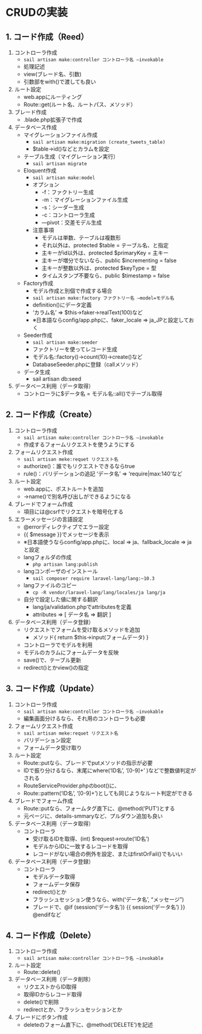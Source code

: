 # CRUDの実装
## 1. コード作成（Reed）
1. コントローラ作成
    * `sail artisan make:controller コントローラ名 —invokable`
    * 処理記述
    * view(ブレード名、引数)
    * 引数部をwith()で渡しても良い
2. ルート設定
    * web.appにルーティング
    * Route::get(ルート名、ルートパス、メソッド）
3. ブレード作成
    * .blade.php拡張子で作成
4. データベース作成
    * マイグレーションファイル作成
        * `sail artisan make:migration (create_tweets_table)`
        * $table->id()などとカラムを設定
    * テーブル生成（マイグレーション実行）
        * `sail artisan migrate`
    * Eloquent作成
        * `sail artisan make:model`
        * オプション
            * -f：ファクトリー生成
            * -m：マイグレーションファイル生成
            * -s：シーダー生成
            * -c：コントローラ生成
            * —pivot：交差モデル生成
        * 注意事項
            * モデルは単数、テーブルは複数形
            * それ以外は、protected $table = テーブル名、と指定
            * 主キーがid以外は、protected $primaryKey = 主キー
            * 主キーが増分でないなら、public $incrementing = false
            * 主キーが整数以外は、protected $keyType = 型
            * タイムスタンプ不要なら、public $timestamp = false
    * Factory作成
        * モデル作成と別個で作成する場合
        * `sail artisan make:factory ファクトリー名 —model=モデル名`
        * definition()にデータ定義
        * ‘カラム名’ => $this->faker->realText(100)など
        * ※日本語ならconfig/app.phpに、faker_locale => ja_JPと設定しておく
    * Seeder作成
        * `sail artisan make:seeder`
        * ファクトリーを使ってレコード生成
        * モデル名::factory()->count(10)->create()など
        * DatabaseSeeder.phpに登録（callメソッド）
    * データ生成
        * sail artisan db:seed
5. データベース利用（データ取得）
    * コントローラに$データ名 = モデル名::all()でテーブル取得
## 2. コード作成（Create）
1. コントローラ作成
    * `sail artisan make:controller コントローラ名 —invokable`
    * 作成するフォームリクエストを使うようにする
2. フォームリクエスト作成
    * `sail artisan meke:requet リクエスト名`
    * authorize()：誰でもリクエストできるならtrue
    * rule()：バリデーションの追記 ‘データ名’ => ‘require|max:140’など
3. ルート設定
    * web.appに、ポストルートを追加
    * ->name()で別名呼び出しができるようになる
4. ブレードでフォーム作成
    * 項目には@csrfでリクエストを暗号化する
5. エラーメッセージの言語設定
    * @errorディレクティブでエラー設定
    * {{ $message }}でメッセージを表示
    * ※日本語使うならconfig/app.phpに、local => ja、fallback_locale => jaと設定
    * langフォルダの作成
        * `php artisan lang:publish`
    * langコンポーザのインストール
        * `sail composer require laravel-lang/lang:~10.3`
    * langファイルのコピー
        * `cp -R vendor/laravel-lang/lang/locales/ja lang/ja`
    * 自分で設定した値に関する翻訳
        * lang/ja/validation.phpでattributesを定義
        * attributes => [ データ名 => 翻訳 ]
6. データベース利用（データ登録）
    * リクエストでフォームを受け取るメソッドを追加
        * メソッド{ return $this->input(フォームデータ) }
    * コントローラでモデルを利用
    * モデルのカラムにフォームデータを反映
    * save()で、テーブル更新
    * redirect()とかview()の指定
## 3. コード作成（Update）
1. コントローラ作成
    * `sail artisan make:controller コントローラ名 —invokable`
    * 編集画面分けるなら、それ用のコントローラも必要
2. フォームリクエスト作成
    * `sail artisan meke:requet リクエスト名`
    * バリデーション設定
    * フォームデータ受け取り
3. ルート設定
    * Route::putなら、ブレードでputメソッドの指示が必要
    * IDで振り分けるなら、末尾にwhere(‘ID名’, ‘[0-9]+’ )などで整数値判定がされる
    * RouteServiceProvider.phpのboot()に、
    * Route::pattern(‘ID名’, ‘[0-9]+’)としても同じようなルート判定ができる
4. ブレードでフォーム作成
    * Route::putなら、フォームタグ直下に、@method(‘PUT’)とする
    * 元ページに、details-smmaryなど、プルダウン追加も良い
5. データベース利用（データ取得）
    * コントローラ
        * 受け取るIDを取得、(int) $request->route(‘ID名’)
        * モデルからIDに一致するレコードを取得
        * レコードがない場合の例外を設定、またはfirstOrFail()でもいい
6. データベース利用（データ登録）
    * コントローラ
        * モデルデータ取得
        * フォームデータ保存
        * redirect()とか
        * フラッシュセッション使うなら、with(‘データ名’, “メッセージ”)
        * ブレードで、@if (session(‘データ名’))  {{ session(‘データ名’) }} @endifなど
## 4. コード作成（Delete）
1. コントローラ作成
    * `sail artisan make:controller コントローラ名 —invokable`
2. ルート設定
    * Route::delete()
3. データベース利用（データ削除）
    * リクエストからID取得
    * 取得IDからレコード取得
    * delete()で削除
    * redirectとか、フラッシュセッションとか
4. ブレードにボタン作成
    * deleteのフォーム直下に、@method(‘DELETE’)を記述